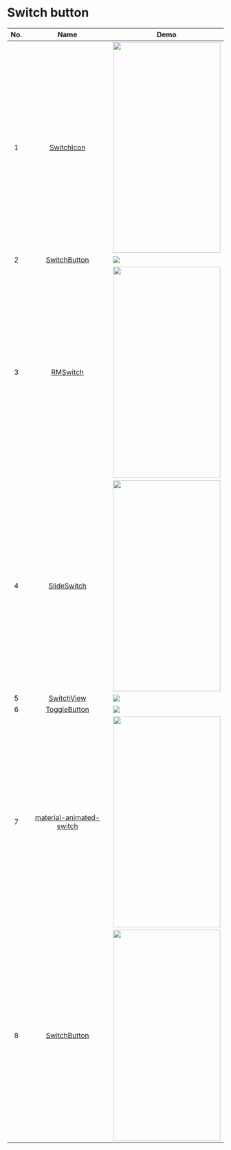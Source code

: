 Switch button
======================
No. | Name | Demo
:---: | :---: | ---
1| [SwitchIcon](https://github.com/zagum/Android-SwitchIcon) | <img src="https://github.com/zagum/Android-SwitchIcon/raw/master/art/sample.gif" width="250" height="490">
2| [SwitchButton](https://github.com/kyleduo/SwitchButton) | ![](https://github.com/kyleduo/SwitchButton/raw/master/preview/demo_140.jpg)
3| [RMSwitch](https://github.com/RiccardoMoro/RMSwitch) | <img src="https://github.com/RiccardoMoro/RMSwitch/raw/master/switch-sample.gif" width="250" height="490">
4| [SlideSwitch](https://github.com/Leaking/SlideSwitch) | <img src="https://github.com/Leaking/SlideSwitch/raw/master/Example/TestLibs/res/drawable-hdpi/slide_c.gif" width="250" height="490">
5| [SwitchView](https://github.com/luongvo/iOS-SwitchView) | ![](https://github.com/luongvo/iOS-SwitchView/raw/master/images/preview.gif)
6| [ToggleButton](https://github.com/zcweng/ToggleButton) | ![](https://github.com/zcweng/ToggleButton/raw/master/ToggleButtonSample/21879.gif)
7| [material-animated-switch](https://github.com/glomadrian/material-animated-switch) | <img src="https://github.com/glomadrian/material-animated-switch/raw/master/art/all.png" width="250" height="490">
8| [SwitchButton](https://github.com/xiaopansky/SwitchButton) | <img src="https://github.com/xiaopansky/SwitchButton/raw/master/docs/sample.gif" width="250" height="490">